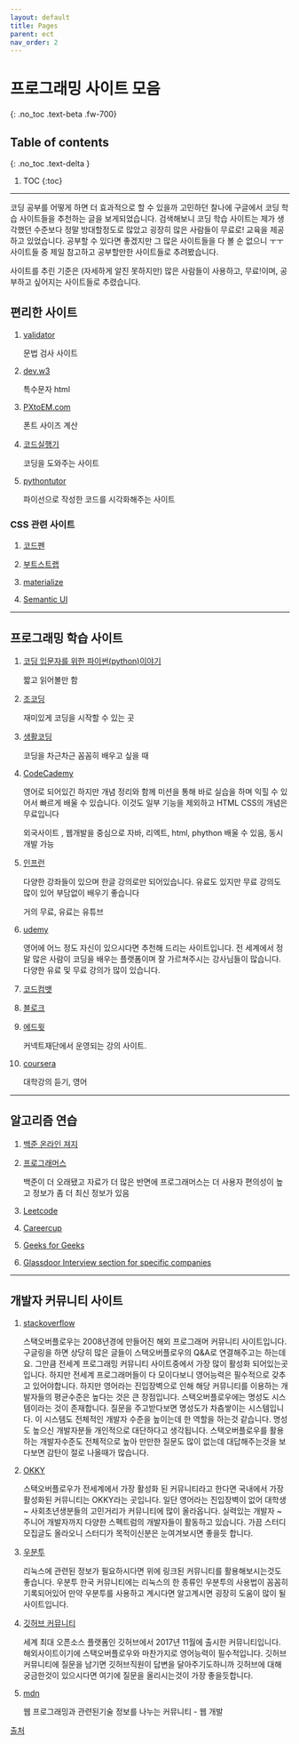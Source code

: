 ```yaml
---
layout: default
title: Pages
parent: ect
nav_order: 2
---
```


# 프로그래밍 사이트 모음
{: .no_toc .text-beta .fw-700}

## Table of contents
{: .no_toc .text-delta }

1. TOC
{:toc}

---

코딩 공부를 어떻게 하면 더 효과적으로 할 수 있을까 고민하던 찰나에 구글에서 코딩 학습 사이트들을 추천하는 글을 보게되었습니다. 검색해보니 코딩 학습 사이트는 제가 생각했던 수준보다 정말 방대할정도로 많았고 굉장히 많은 사람들이 무료로! 교육을 제공하고 있었습니다. 공부할 수 있다면 좋겠지만 그 많은 사이트들을 다 볼 순 없으니 ㅜㅜ 사이트들 중 제일 참고하고 공부할만한 사이트들로 추려봤습니다.

사이트를 추린 기준은 (자세하게 알진 못하지만) 많은 사람들이 사용하고, 무료!이며, 공부하고 싶어지는 사이트들로 추렸습니다.

## 편리한 사이트

1. [validator](https://validator.w3.org/)
    
    문법 검사 사이트

2. [dev.w3](https://dev.w3.org/html5/html-author/charref)

    특수문자 html 

3. [PXtoEM.com](http://pxtoem.com/)

    폰트 사이즈 계산

4. [코드실행기](https://hashcode.co.kr/code_runners)

    코딩을 도와주는 사이트

5. [pythontutor](http://pythontutor.com/)

    파이선으로 작성한 코드를 시각화해주는 사이트 

### CSS 관련 사이트

1. [코드펜](https://codepen.io/)

2. [부트스트랩](https://getbootstrap.com/)

3. [materialize](https://materializecss.com/getting-started.html)

4. [Semantic UI](https://semantic-ui.com/)

---

## 프로그래밍 학습 사이트

1. [코딩 입문자를 위한 파이썬(python)이야기](https://m.post.naver.com/viewer/postView.nhn?volumeNo=10330389&memberNo=10728965&vType=VERTICAL)

    짧고 읽어볼만 함

2. [조코딩](https://www.youtube.com/channel/UCQNE2JmbasNYbjGAcuBiRRg)

    재미있게 코딩을 시작할 수 있는 곳 


3. [생활코딩](https://opentutorials.org/course/1)

    코딩을 차근차근 꼼꼼히 배우고 싶을 때

4. [CodeCademy](https://www.codecademy.com/)

   영어로 되어있긴 하지만 개념 정리와 함께 미션을 통해 바로 실습을 하며 익힐 수 있어서 빠르게 배울 수 있습니다. 이것도 일부 기능을 제외하고 HTML CSS의 개념은 무료입니다
   
   외국사이트 , 웹개발을 중심으로 자바, 리엑트, html, phython 배울 수 있음, 동시 개발 가능
 
5. [인프런](https://www.inflearn.com/pages/welcome-programming)

    다양한 강좌들이 있으며 한글 강의로만 되어있습니다. 유료도 있지만 무료 강의도 많이 있어 부담없이 배우기 좋습니다
    
    거의 무료, 유료는 유튜브

6. [udemy](https://www.udemy.com/)
    
    영어에 어느 정도 자신이 있으시다면 추천해 드리는 사이트입니다. 전 세계에서 정말 많은 사람이 코딩을 배우는 플랫폼이며 잘 가르쳐주시는 강사님들이 많습니다. 다양한 유료 및 무료 강의가 많이 있습니다.
    
7. [코드컴뱃](https://codecombat.com/)

8. [블로크](https://www.bloc.io/)

9. [에드윗](https://www.edwith.org/)

    커넥트재단에서 운영되는 강의 사이트.

10. [coursera](https://www.coursera.org/)

    대학강의 듣기, 영어

---

## 알고리즘 연습
    
1. [백준 온라인 져지](https://www.acmicpc.net)

2. [프로그래머스](https://programmers.co.kr)

    백준이 더 오래됐고 자료가 더 많은 반면에 프로그래머스는 더 사용자 편의성이 높고 정보가 좀 더 최신 정보가 있음
    
3. [Leetcode](http://leetcode.com)
    
4. [Careercup](https://www.careercup.com) 

5. [Geeks for Geeks](https://www.geeksforgeeks.org) 

6. [Glassdoor Interview section for specific companies](https://www.glassdoor.com)

---

## 개발자 커뮤니티 사이트

1. [stackoverflow](https://stackoverflow.com/)

    스택오버플로우는 2008년경에 만들어진 해외 프로그래머 커뮤니티 사이트입니다. 구글링을 하면 상당히 많은 글들이 스택오버플로우의 Q&A로 연결해주고는 하는데요. 그만큼 전세계 프로그래밍 커뮤니티 사이트중에서 가장 많이 활성화 되어있는곳입니다. 하지만 전세계 프로그래머들이 다 모이다보니 영어능력은 필수적으로 갖추고 있어야합니다. 하지만 영어라는 진입장벽으로 인해 해당 커뮤니티를 이용하는 개발자들의 평균수준은 높다는 것은 큰 장점입니다.  스택오버플로우에는 명성도 시스템이라는 것이 존재합니다. 질문을 주고받다보면 명성도가 차츰쌓이는 시스템입니다. 이 시스템도 전체적인 개발자 수준을 높이는데 한 역할을 하는것 같습니다. 명성도 높으신 개발자분들 개인적으로 대단하다고 생각됩니다. 스택오버플로우를 활용하는 개발자수준도 전체적으로 높아 만만한 질문도 많이 없는데 대답해주는것을 보다보면 감탄이 절로 나올때가 많습니다.
    
2. [OKKY](https://okky.kr/)

    스택오버플로우가 전세계에서 가장 활성화 된 커뮤니티라고 한다면 국내에서 가장 활성화된 커뮤니티는 OKKY라는 곳입니다. 일단 영어라는 진입장벽이 없어 대학생 ~ 사회초년생분들의 고민거리가 커뮤니티에 많이 올라옵니다. 실력있는 개발자 ~ 주니어 개발자까지 다양한 스펙트럼의 개발자들이 활동하고 있습니다. 가끔 스터디모집글도 올라오니 스터디가 목적이신분은 눈여겨보시면 좋을듯 합니다.
    
3. [우분투](https://www.ubuntu-kr.org/#)

    리눅스에 관련된 정보가 필요하시다면 위에 링크된 커뮤니티를 활용해보시는것도 좋습니다. 우분투 한국 커뮤니티에는 리눅스의 한 종류인 우분투의 사용법이 꼼꼼히 기록되어있어 만약 우분투를 사용하고 계시다면 알고계시면 굉장히 도움이 많이 될 사이트입니다.

4. [깃허브 커뮤니티](https://github.community/)

    세계 최대 오픈소스 플랫폼인 깃허브에서 2017년 11월에 출시한 커뮤니티입니다. 해외사이트이기에 스택오버플로우와 마찬가지로 영어능력이 필수적입니다. 깃허브 커뮤니티에 질문을 남기면 깃허브직원이 답변을 달아주기도하니까 깃허브에 대해 궁금한것이 있으시다면 여기에 질문을 올리시는것이 가장 좋을듯합니다.

5. [mdn](https://developer.mozilla.org/ko/)

    웹 프로그래밍과 관련된기술 정보를 나누는 커뮤니티 - 웹 개발

[출처](https://coding-factory.tistory.com/400?category=758268)

